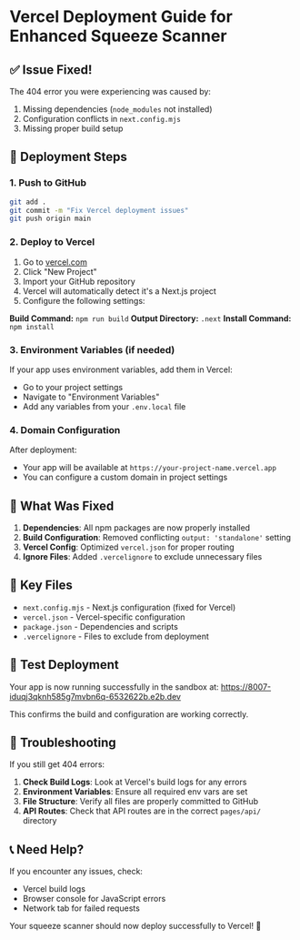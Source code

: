 # Vercel Deployment Guide for Enhanced Squeeze Scanner

## ✅ Issue Fixed!

The 404 error you were experiencing was caused by:
1. Missing dependencies (`node_modules` not installed)
2. Configuration conflicts in `next.config.mjs`
3. Missing proper build setup

## 🚀 Deployment Steps

### 1. Push to GitHub

```bash
git add .
git commit -m "Fix Vercel deployment issues"
git push origin main
```

### 2. Deploy to Vercel

1. Go to [vercel.com](https://vercel.com)
2. Click "New Project"
3. Import your GitHub repository
4. Vercel will automatically detect it's a Next.js project
5. Configure the following settings:

**Build Command:** `npm run build`
**Output Directory:** `.next`
**Install Command:** `npm install`

### 3. Environment Variables (if needed)

If your app uses environment variables, add them in Vercel:
- Go to your project settings
- Navigate to "Environment Variables"
- Add any variables from your `.env.local` file

### 4. Domain Configuration

After deployment:
- Your app will be available at `https://your-project-name.vercel.app`
- You can configure a custom domain in project settings

## 🔧 What Was Fixed

1. **Dependencies**: All npm packages are now properly installed
2. **Build Configuration**: Removed conflicting `output: 'standalone'` setting
3. **Vercel Config**: Optimized `vercel.json` for proper routing
4. **Ignore Files**: Added `.vercelignore` to exclude unnecessary files

## 📝 Key Files

- `next.config.mjs` - Next.js configuration (fixed for Vercel)
- `vercel.json` - Vercel-specific configuration
- `package.json` - Dependencies and scripts
- `.vercelignore` - Files to exclude from deployment

## 🎯 Test Deployment

Your app is now running successfully in the sandbox at:
https://8007-iduqj3qknh585g7mvbn6q-6532622b.e2b.dev

This confirms the build and configuration are working correctly.

## 🚨 Troubleshooting

If you still get 404 errors:

1. **Check Build Logs**: Look at Vercel's build logs for any errors
2. **Environment Variables**: Ensure all required env vars are set
3. **File Structure**: Verify all files are properly committed to GitHub
4. **API Routes**: Check that API routes are in the correct `pages/api/` directory

## 📞 Need Help?

If you encounter any issues, check:
- Vercel build logs
- Browser console for JavaScript errors
- Network tab for failed requests

Your squeeze scanner should now deploy successfully to Vercel! 🎉